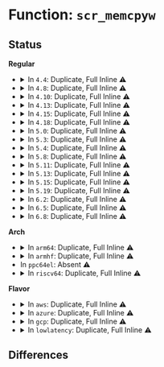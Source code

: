# Function: <code>scr_memcpyw</code>

## Status
<b>Regular</b>
<ul>
<li>
<details>
<summary>In <code>4.4</code>: Duplicate, Full Inline ⚠️</summary>

**Collision:** Static Duplication

**Inline:** Full

**Transformation:** False

**Instances:**

```
In drivers/video/console/vgacon.c (ffffffff8145dc9a)
Location: include/linux/vt_buffer.h:36
Inline: True
Inline callers:
  - drivers/video/console/vgacon.c:vgacon_switch
```
```
In drivers/video/console/fbcon.c (ffffffff81461102)
Location: include/linux/vt_buffer.h:36
Inline: True
Inline callers:
  - drivers/video/console/fbcon.c:fbcon_prepare_logo
  - drivers/video/console/fbcon.c:fbcon_prepare_logo
  - drivers/video/console/fbcon.c:fbcon_prepare_logo
  - drivers/video/console/fbcon.c:fbcon_scrolldelta
  - drivers/video/console/fbcon.c:fbcon_scroll
```
```
In drivers/tty/vt/vt.c (ffffffff814f76a1)
Location: include/linux/vt_buffer.h:36
Inline: True
Inline callers:
  - drivers/tty/vt/vt.c:insert_char
  - drivers/tty/vt/vt.c:scrup
  - drivers/tty/vt/vt.c:vc_do_resize
  - drivers/tty/vt/vt.c:do_con_trol
```
</details>
</li>
<li>
<details>
<summary>In <code>4.8</code>: Duplicate, Full Inline ⚠️</summary>

**Collision:** Static Duplication

**Inline:** Full

**Transformation:** False

**Instances:**

```
In drivers/video/console/vgacon.c (ffffffff814abedb)
Location: include/linux/vt_buffer.h:36
Inline: True
Inline callers:
  - drivers/video/console/vgacon.c:vgacon_switch
```
```
In drivers/video/console/fbcon.c (ffffffff814b022e)
Location: include/linux/vt_buffer.h:36
Inline: True
Inline callers:
  - drivers/video/console/fbcon.c:fbcon_scrolldelta
  - drivers/video/console/fbcon.c:fbcon_scroll
  - drivers/video/console/fbcon.c:fbcon_prepare_logo
  - drivers/video/console/fbcon.c:fbcon_prepare_logo
  - drivers/video/console/fbcon.c:fbcon_prepare_logo
```
```
In drivers/tty/vt/vt.c (ffffffff8154ccd9)
Location: include/linux/vt_buffer.h:36
Inline: True
Inline callers:
  - drivers/tty/vt/vt.c:do_con_trol
  - drivers/tty/vt/vt.c:vc_do_resize
  - drivers/tty/vt/vt.c:insert_char
  - drivers/tty/vt/vt.c:scrup
```
</details>
</li>
<li>
<details>
<summary>In <code>4.10</code>: Duplicate, Full Inline ⚠️</summary>

**Collision:** Static Duplication

**Inline:** Full

**Transformation:** False

**Instances:**

```
In drivers/video/console/vgacon.c (ffffffff814cdfda)
Location: include/linux/vt_buffer.h:36
Inline: True
Inline callers:
  - drivers/video/console/vgacon.c:vgacon_switch
```
```
In drivers/video/console/fbcon.c (ffffffff814d233e)
Location: include/linux/vt_buffer.h:36
Inline: True
Inline callers:
  - drivers/video/console/fbcon.c:fbcon_scrolldelta
  - drivers/video/console/fbcon.c:fbcon_scroll
  - drivers/video/console/fbcon.c:fbcon_prepare_logo
  - drivers/video/console/fbcon.c:fbcon_prepare_logo
  - drivers/video/console/fbcon.c:fbcon_prepare_logo
```
```
In drivers/tty/vt/vt.c (ffffffff8157953d)
Location: include/linux/vt_buffer.h:36
Inline: True
Inline callers:
  - drivers/tty/vt/vt.c:do_con_trol
  - drivers/tty/vt/vt.c:vc_do_resize
  - drivers/tty/vt/vt.c:insert_char
  - drivers/tty/vt/vt.c:con_scroll
```
</details>
</li>
<li>
<details>
<summary>In <code>4.13</code>: Duplicate, Full Inline ⚠️</summary>

**Collision:** Static Duplication

**Inline:** Full

**Transformation:** False

**Instances:**

```
In drivers/video/console/vgacon.c (ffffffff814d9ec9)
Location: include/linux/vt_buffer.h:36
Inline: True
Inline callers:
  - drivers/video/console/vgacon.c:vgacon_switch
```
```
In drivers/video/console/fbcon.c (ffffffff814dfa30)
Location: include/linux/vt_buffer.h:36
Inline: True
Inline callers:
  - drivers/video/console/fbcon.c:fbcon_scrolldelta
  - drivers/video/console/fbcon.c:fbcon_scroll
  - drivers/video/console/fbcon.c:fbcon_prepare_logo
  - drivers/video/console/fbcon.c:fbcon_prepare_logo
  - drivers/video/console/fbcon.c:fbcon_prepare_logo
```
```
In drivers/tty/vt/vt.c (ffffffff8158d3b6)
Location: include/linux/vt_buffer.h:36
Inline: True
Inline callers:
  - drivers/tty/vt/vt.c:do_con_trol
  - drivers/tty/vt/vt.c:vc_do_resize
  - drivers/tty/vt/vt.c:insert_char
  - drivers/tty/vt/vt.c:con_scroll
```
</details>
</li>
<li>
<details>
<summary>In <code>4.15</code>: Duplicate, Full Inline ⚠️</summary>

**Collision:** Static Duplication

**Inline:** Full

**Transformation:** False

**Instances:**

```
In drivers/video/console/vgacon.c (ffffffff8151a6aa)
Location: include/linux/vt_buffer.h:42
Inline: True
Inline callers:
  - drivers/video/console/vgacon.c:vgacon_switch
```
```
In drivers/video/fbdev/core/fbcon.c (ffffffff81527d9e)
Location: include/linux/vt_buffer.h:42
Inline: True
Inline callers:
  - drivers/video/fbdev/core/fbcon.c:fbcon_scrolldelta
  - drivers/video/fbdev/core/fbcon.c:fbcon_scroll
  - drivers/video/fbdev/core/fbcon.c:fbcon_prepare_logo
  - drivers/video/fbdev/core/fbcon.c:fbcon_prepare_logo
  - drivers/video/fbdev/core/fbcon.c:fbcon_prepare_logo
```
```
In drivers/tty/vt/vt.c (ffffffff815f1e8d)
Location: include/linux/vt_buffer.h:42
Inline: True
Inline callers:
  - drivers/tty/vt/vt.c:do_con_trol
  - drivers/tty/vt/vt.c:vc_do_resize
```
</details>
</li>
<li>
<details>
<summary>In <code>4.18</code>: Duplicate, Full Inline ⚠️</summary>

**Collision:** Static Duplication

**Inline:** Full

**Transformation:** False

**Instances:**

```
In drivers/video/console/vgacon.c (ffffffff8154fe64)
Location: include/linux/vt_buffer.h:42
Inline: True
Inline callers:
  - drivers/video/console/vgacon.c:vgacon_switch
```
```
In drivers/video/fbdev/core/fbcon.c (ffffffff8155e749)
Location: include/linux/vt_buffer.h:42
Inline: True
Inline callers:
  - drivers/video/fbdev/core/fbcon.c:fbcon_scrolldelta
  - drivers/video/fbdev/core/fbcon.c:fbcon_scroll
  - drivers/video/fbdev/core/fbcon.c:fbcon_prepare_logo
  - drivers/video/fbdev/core/fbcon.c:fbcon_prepare_logo
  - drivers/video/fbdev/core/fbcon.c:fbcon_prepare_logo
```
```
In drivers/tty/vt/vt.c (ffffffff8162aae9)
Location: include/linux/vt_buffer.h:42
Inline: True
Inline callers:
  - drivers/tty/vt/vt.c:do_con_trol
  - drivers/tty/vt/vt.c:vc_do_resize
```
</details>
</li>
<li>
<details>
<summary>In <code>5.0</code>: Duplicate, Full Inline ⚠️</summary>

**Collision:** Static Duplication

**Inline:** Full

**Transformation:** False

**Instances:**

```
In drivers/video/console/vgacon.c (ffffffff81567bb4)
Location: include/linux/vt_buffer.h:42
Inline: True
Inline callers:
  - drivers/video/console/vgacon.c:vgacon_switch
```
```
In drivers/video/fbdev/core/fbcon.c (ffffffff8157521f)
Location: include/linux/vt_buffer.h:42
Inline: True
Inline callers:
  - drivers/video/fbdev/core/fbcon.c:fbcon_scrolldelta
  - drivers/video/fbdev/core/fbcon.c:fbcon_scroll
  - drivers/video/fbdev/core/fbcon.c:fbcon_prepare_logo
  - drivers/video/fbdev/core/fbcon.c:fbcon_prepare_logo
  - drivers/video/fbdev/core/fbcon.c:fbcon_prepare_logo
```
```
In drivers/tty/vt/vt.c (ffffffff816490b1)
Location: include/linux/vt_buffer.h:42
Inline: True
Inline callers:
  - drivers/tty/vt/vt.c:do_con_trol
  - drivers/tty/vt/vt.c:vc_do_resize
```
</details>
</li>
<li>
<details>
<summary>In <code>5.3</code>: Duplicate, Full Inline ⚠️</summary>

**Collision:** Static Duplication

**Inline:** Full

**Transformation:** False

**Instances:**

```
In drivers/video/console/vgacon.c (ffffffff81598434)
Location: include/linux/vt_buffer.h:42
Inline: True
Inline callers:
  - drivers/video/console/vgacon.c:vgacon_switch
```
```
In drivers/video/fbdev/core/fbcon.c (ffffffff815a56b1)
Location: include/linux/vt_buffer.h:42
Inline: True
Inline callers:
  - drivers/video/fbdev/core/fbcon.c:fbcon_scrolldelta
  - drivers/video/fbdev/core/fbcon.c:fbcon_scroll
  - drivers/video/fbdev/core/fbcon.c:fbcon_prepare_logo
  - drivers/video/fbdev/core/fbcon.c:fbcon_prepare_logo
  - drivers/video/fbdev/core/fbcon.c:fbcon_prepare_logo
```
```
In drivers/tty/vt/vt.c (ffffffff8167df31)
Location: include/linux/vt_buffer.h:42
Inline: True
Inline callers:
  - drivers/tty/vt/vt.c:do_con_trol
  - drivers/tty/vt/vt.c:vc_do_resize
```
</details>
</li>
<li>
<details>
<summary>In <code>5.4</code>: Duplicate, Full Inline ⚠️</summary>

**Collision:** Static Duplication

**Inline:** Full

**Transformation:** False

**Instances:**

```
In drivers/video/console/vgacon.c (ffffffff815b97d4)
Location: include/linux/vt_buffer.h:42
Inline: True
Inline callers:
  - drivers/video/console/vgacon.c:vgacon_switch
```
```
In drivers/video/fbdev/core/fbcon.c (ffffffff815c6581)
Location: include/linux/vt_buffer.h:42
Inline: True
Inline callers:
  - drivers/video/fbdev/core/fbcon.c:fbcon_scrolldelta
  - drivers/video/fbdev/core/fbcon.c:fbcon_scroll
  - drivers/video/fbdev/core/fbcon.c:fbcon_prepare_logo
  - drivers/video/fbdev/core/fbcon.c:fbcon_prepare_logo
  - drivers/video/fbdev/core/fbcon.c:fbcon_prepare_logo
```
```
In drivers/tty/vt/vt.c (ffffffff816a072e)
Location: include/linux/vt_buffer.h:42
Inline: True
Inline callers:
  - drivers/tty/vt/vt.c:do_con_trol
  - drivers/tty/vt/vt.c:vc_do_resize
```
</details>
</li>
<li>
<details>
<summary>In <code>5.8</code>: Duplicate, Full Inline ⚠️</summary>

**Collision:** Static Duplication

**Inline:** Full

**Transformation:** False

**Instances:**

```
In drivers/video/console/vgacon.c (ffffffff81663743)
Location: include/linux/vt_buffer.h:42
Inline: True
Inline callers:
  - drivers/video/console/vgacon.c:vgacon_switch
```
```
In drivers/video/fbdev/core/fbcon.c (ffffffff81671138)
Location: include/linux/vt_buffer.h:42
Inline: True
Inline callers:
  - drivers/video/fbdev/core/fbcon.c:fbcon_prepare_logo
  - drivers/video/fbdev/core/fbcon.c:fbcon_prepare_logo
  - drivers/video/fbdev/core/fbcon.c:fbcon_prepare_logo
```
```
In drivers/tty/vt/vt.c (ffffffff8174e275)
Location: include/linux/vt_buffer.h:42
Inline: True
Inline callers:
  - drivers/tty/vt/vt.c:csi_P
  - drivers/tty/vt/vt.c:vc_do_resize
```
</details>
</li>
<li>
<details>
<summary>In <code>5.11</code>: Duplicate, Full Inline ⚠️</summary>

**Collision:** Static Duplication

**Inline:** Full

**Transformation:** False

**Instances:**

```
In drivers/video/console/vgacon.c (ffffffff816843d3)
Location: include/linux/vt_buffer.h:42
Inline: True
Inline callers:
  - drivers/video/console/vgacon.c:vgacon_switch
```
```
In drivers/video/fbdev/core/fbcon.c (ffffffff81691582)
Location: include/linux/vt_buffer.h:42
Inline: True
Inline callers:
  - drivers/video/fbdev/core/fbcon.c:fbcon_prepare_logo
  - drivers/video/fbdev/core/fbcon.c:fbcon_prepare_logo
  - drivers/video/fbdev/core/fbcon.c:fbcon_prepare_logo
```
```
In drivers/tty/vt/vt.c (ffffffff81769845)
Location: include/linux/vt_buffer.h:42
Inline: True
Inline callers:
  - drivers/tty/vt/vt.c:csi_P
  - drivers/tty/vt/vt.c:vc_do_resize
```
</details>
</li>
<li>
<details>
<summary>In <code>5.13</code>: Duplicate, Full Inline ⚠️</summary>

**Collision:** Static Duplication

**Inline:** Full

**Transformation:** False

**Instances:**

```
In drivers/video/console/vgacon.c (ffffffff81666ba3)
Location: include/linux/vt_buffer.h:42
Inline: True
Inline callers:
  - drivers/video/console/vgacon.c:vgacon_switch
```
```
In drivers/video/fbdev/core/fbcon.c (ffffffff816741fc)
Location: include/linux/vt_buffer.h:42
Inline: True
Inline callers:
  - drivers/video/fbdev/core/fbcon.c:fbcon_prepare_logo
  - drivers/video/fbdev/core/fbcon.c:fbcon_prepare_logo
  - drivers/video/fbdev/core/fbcon.c:fbcon_prepare_logo
```
```
In drivers/tty/vt/vt.c (ffffffff8174e9ee)
Location: include/linux/vt_buffer.h:42
Inline: True
Inline callers:
  - drivers/tty/vt/vt.c:vc_do_resize
```
</details>
</li>
<li>
<details>
<summary>In <code>5.15</code>: Duplicate, Full Inline ⚠️</summary>

**Collision:** Static Duplication

**Inline:** Full

**Transformation:** False

**Instances:**

```
In drivers/video/console/vgacon.c (ffffffff816d9cc5)
Location: include/linux/vt_buffer.h:42
Inline: True
Inline callers:
  - drivers/video/console/vgacon.c:vgacon_switch
```
```
In drivers/video/fbdev/core/fbcon.c (ffffffff816e82ec)
Location: include/linux/vt_buffer.h:42
Inline: True
Inline callers:
  - drivers/video/fbdev/core/fbcon.c:fbcon_prepare_logo
  - drivers/video/fbdev/core/fbcon.c:fbcon_prepare_logo
  - drivers/video/fbdev/core/fbcon.c:fbcon_prepare_logo
```
```
In drivers/tty/vt/vt.c (ffffffff817d082d)
Location: include/linux/vt_buffer.h:42
Inline: True
Inline callers:
  - drivers/tty/vt/vt.c:vc_do_resize
```
</details>
</li>
<li>
<details>
<summary>In <code>5.19</code>: Duplicate, Full Inline ⚠️</summary>

**Collision:** Static Duplication

**Inline:** Full

**Transformation:** False

**Instances:**

```
In drivers/video/console/vgacon.c (ffffffff818032b2)
Location: include/linux/vt_buffer.h:42
Inline: True
Inline callers:
  - drivers/video/console/vgacon.c:vgacon_scroll
  - drivers/video/console/vgacon.c:vgacon_switch
```
```
In drivers/video/fbdev/core/fbcon.c (ffffffff818115c1)
Location: include/linux/vt_buffer.h:42
Inline: True
Inline callers:
  - drivers/video/fbdev/core/fbcon.c:fbcon_prepare_logo
  - drivers/video/fbdev/core/fbcon.c:fbcon_prepare_logo
  - drivers/video/fbdev/core/fbcon.c:fbcon_prepare_logo
```
```
In drivers/tty/vt/vt.c (ffffffff8190e711)
Location: include/linux/vt_buffer.h:42
Inline: True
Inline callers:
  - drivers/tty/vt/vt.c:vc_do_resize
```
</details>
</li>
<li>
<details>
<summary>In <code>6.2</code>: Duplicate, Full Inline ⚠️</summary>

**Collision:** Static Duplication

**Inline:** Full

**Transformation:** False

**Instances:**

```
In drivers/video/console/vgacon.c (ffffffff81931a32)
Location: include/linux/vt_buffer.h:42
Inline: True
Inline callers:
  - drivers/video/console/vgacon.c:vgacon_scroll
  - drivers/video/console/vgacon.c:vgacon_switch
```
```
In drivers/video/fbdev/core/fbcon.c (ffffffff819404db)
Location: include/linux/vt_buffer.h:42
Inline: True
Inline callers:
  - drivers/video/fbdev/core/fbcon.c:fbcon_prepare_logo
  - drivers/video/fbdev/core/fbcon.c:fbcon_prepare_logo
  - drivers/video/fbdev/core/fbcon.c:fbcon_prepare_logo
```
```
In drivers/tty/vt/vt.c (ffffffff81a6960d)
Location: include/linux/vt_buffer.h:42
Inline: True
Inline callers:
  - drivers/tty/vt/vt.c:vc_do_resize
```
</details>
</li>
<li>
<details>
<summary>In <code>6.5</code>: Duplicate, Full Inline ⚠️</summary>

**Collision:** Static Duplication

**Inline:** Full

**Transformation:** False

**Instances:**

```
In drivers/video/console/vgacon.c (ffffffff81975ea2)
Location: include/linux/vt_buffer.h:42
Inline: True
Inline callers:
  - drivers/video/console/vgacon.c:vgacon_scroll
  - drivers/video/console/vgacon.c:vgacon_switch
```
```
In drivers/video/fbdev/core/fbcon.c (ffffffff819849d4)
Location: include/linux/vt_buffer.h:42
Inline: True
Inline callers:
  - drivers/video/fbdev/core/fbcon.c:fbcon_prepare_logo
  - drivers/video/fbdev/core/fbcon.c:fbcon_prepare_logo
  - drivers/video/fbdev/core/fbcon.c:fbcon_prepare_logo
```
```
In drivers/tty/vt/vt.c (ffffffff81ab3cea)
Location: include/linux/vt_buffer.h:42
Inline: True
Inline callers:
  - drivers/tty/vt/vt.c:vc_do_resize
```
</details>
</li>
<li>
<details>
<summary>In <code>6.8</code>: Duplicate, Full Inline ⚠️</summary>

**Collision:** Static Duplication

**Inline:** Full

**Transformation:** False

**Instances:**

```
In drivers/video/console/vgacon.c (ffffffff819bff12)
Location: include/linux/vt_buffer.h:42
Inline: True
Inline callers:
  - drivers/video/console/vgacon.c:vgacon_scroll
  - drivers/video/console/vgacon.c:vgacon_switch
```
```
In drivers/video/fbdev/core/fbcon.c (ffffffff819ce8f7)
Location: include/linux/vt_buffer.h:42
Inline: True
Inline callers:
  - drivers/video/fbdev/core/fbcon.c:fbcon_prepare_logo
  - drivers/video/fbdev/core/fbcon.c:fbcon_prepare_logo
  - drivers/video/fbdev/core/fbcon.c:fbcon_prepare_logo
```
```
In drivers/tty/vt/vt.c (ffffffff81b069ca)
Location: include/linux/vt_buffer.h:42
Inline: True
Inline callers:
  - drivers/tty/vt/vt.c:vc_do_resize
```
</details>
</li>
</ul>
<b>Arch</b>
<ul>
<li>
<details>
<summary>In <code>arm64</code>: Duplicate, Full Inline ⚠️</summary>

**Collision:** Static Duplication

**Inline:** Full

**Transformation:** False

**Instances:**

```
In drivers/video/fbdev/core/fbcon.c (ffff80001074fc78)
Location: include/linux/vt_buffer.h:42
Inline: True
Inline callers:
  - drivers/video/fbdev/core/fbcon.c:fbcon_scrolldelta
  - drivers/video/fbdev/core/fbcon.c:fbcon_scroll
  - drivers/video/fbdev/core/fbcon.c:fbcon_prepare_logo
  - drivers/video/fbdev/core/fbcon.c:fbcon_prepare_logo
  - drivers/video/fbdev/core/fbcon.c:fbcon_prepare_logo
```
```
In drivers/tty/vt/vt.c (ffff800010877960)
Location: include/linux/vt_buffer.h:42
Inline: True
Inline callers:
  - drivers/tty/vt/vt.c:do_con_trol
  - drivers/tty/vt/vt.c:vc_do_resize
```
</details>
</li>
<li>
<details>
<summary>In <code>armhf</code>: Duplicate, Full Inline ⚠️</summary>

**Collision:** Static Duplication

**Inline:** Full

**Transformation:** False

**Instances:**

```
In drivers/video/fbdev/core/fbcon.c (c08d22d4)
Location: include/linux/vt_buffer.h:42
Inline: True
Inline callers:
  - drivers/video/fbdev/core/fbcon.c:fbcon_scrolldelta
  - drivers/video/fbdev/core/fbcon.c:fbcon_scroll
  - drivers/video/fbdev/core/fbcon.c:fbcon_prepare_logo
  - drivers/video/fbdev/core/fbcon.c:fbcon_prepare_logo
  - drivers/video/fbdev/core/fbcon.c:fbcon_prepare_logo
```
```
In drivers/tty/vt/vt.c (c097a2f0)
Location: include/linux/vt_buffer.h:42
Inline: True
Inline callers:
  - drivers/tty/vt/vt.c:do_con_trol
  - drivers/tty/vt/vt.c:vc_do_resize
```
</details>
</li>
<li>
In <code>ppc64el</code>: Absent ⚠️
</li>
<li>
<details>
<summary>In <code>riscv64</code>: Duplicate, Full Inline ⚠️</summary>

**Collision:** Static Duplication

**Inline:** Full

**Transformation:** False

**Instances:**

```
In drivers/video/console/vgacon.c (ffffffe0004f0e1c)
Location: include/linux/vt_buffer.h:42
Inline: True
Inline callers:
  - drivers/video/console/vgacon.c:vgacon_switch
```
```
In drivers/video/fbdev/core/fbcon.c (ffffffe0004fc170)
Location: include/linux/vt_buffer.h:42
Inline: True
Inline callers:
  - drivers/video/fbdev/core/fbcon.c:fbcon_scrolldelta
  - drivers/video/fbdev/core/fbcon.c:fbcon_scroll
  - drivers/video/fbdev/core/fbcon.c:fbcon_prepare_logo
  - drivers/video/fbdev/core/fbcon.c:fbcon_prepare_logo
  - drivers/video/fbdev/core/fbcon.c:fbcon_prepare_logo
```
```
In drivers/tty/vt/vt.c (ffffffe000548442)
Location: include/linux/vt_buffer.h:42
Inline: True
Inline callers:
  - drivers/tty/vt/vt.c:do_con_trol
  - drivers/tty/vt/vt.c:vc_do_resize
```
</details>
</li>
</ul>
<b>Flavor</b>
<ul>
<li>
<details>
<summary>In <code>aws</code>: Duplicate, Full Inline ⚠️</summary>

**Collision:** Static Duplication

**Inline:** Full

**Transformation:** False

**Instances:**

```
In drivers/video/console/vgacon.c (ffffffff815ad924)
Location: include/linux/vt_buffer.h:42
Inline: True
Inline callers:
  - drivers/video/console/vgacon.c:vgacon_switch
```
```
In drivers/video/fbdev/core/fbcon.c (ffffffff815ba681)
Location: include/linux/vt_buffer.h:42
Inline: True
Inline callers:
  - drivers/video/fbdev/core/fbcon.c:fbcon_scrolldelta
  - drivers/video/fbdev/core/fbcon.c:fbcon_scroll
  - drivers/video/fbdev/core/fbcon.c:fbcon_prepare_logo
  - drivers/video/fbdev/core/fbcon.c:fbcon_prepare_logo
  - drivers/video/fbdev/core/fbcon.c:fbcon_prepare_logo
```
```
In drivers/tty/vt/vt.c (ffffffff8166618e)
Location: include/linux/vt_buffer.h:42
Inline: True
Inline callers:
  - drivers/tty/vt/vt.c:do_con_trol
  - drivers/tty/vt/vt.c:vc_do_resize
```
</details>
</li>
<li>
<details>
<summary>In <code>azure</code>: Duplicate, Full Inline ⚠️</summary>

**Collision:** Static Duplication

**Inline:** Full

**Transformation:** False

**Instances:**

```
In drivers/video/console/vgacon.c (ffffffff8159cac4)
Location: include/linux/vt_buffer.h:42
Inline: True
Inline callers:
  - drivers/video/console/vgacon.c:vgacon_switch
```
```
In drivers/video/fbdev/core/fbcon.c (ffffffff815a9461)
Location: include/linux/vt_buffer.h:42
Inline: True
Inline callers:
  - drivers/video/fbdev/core/fbcon.c:fbcon_scrolldelta
  - drivers/video/fbdev/core/fbcon.c:fbcon_scroll
  - drivers/video/fbdev/core/fbcon.c:fbcon_prepare_logo
  - drivers/video/fbdev/core/fbcon.c:fbcon_prepare_logo
  - drivers/video/fbdev/core/fbcon.c:fbcon_prepare_logo
```
```
In drivers/tty/vt/vt.c (ffffffff8164650e)
Location: include/linux/vt_buffer.h:42
Inline: True
Inline callers:
  - drivers/tty/vt/vt.c:do_con_trol
  - drivers/tty/vt/vt.c:vc_do_resize
```
</details>
</li>
<li>
<details>
<summary>In <code>gcp</code>: Duplicate, Full Inline ⚠️</summary>

**Collision:** Static Duplication

**Inline:** Full

**Transformation:** False

**Instances:**

```
In drivers/video/console/vgacon.c (ffffffff815adeb4)
Location: include/linux/vt_buffer.h:42
Inline: True
Inline callers:
  - drivers/video/console/vgacon.c:vgacon_switch
```
```
In drivers/video/fbdev/core/fbcon.c (ffffffff815bac11)
Location: include/linux/vt_buffer.h:42
Inline: True
Inline callers:
  - drivers/video/fbdev/core/fbcon.c:fbcon_scrolldelta
  - drivers/video/fbdev/core/fbcon.c:fbcon_scroll
  - drivers/video/fbdev/core/fbcon.c:fbcon_prepare_logo
  - drivers/video/fbdev/core/fbcon.c:fbcon_prepare_logo
  - drivers/video/fbdev/core/fbcon.c:fbcon_prepare_logo
```
```
In drivers/tty/vt/vt.c (ffffffff8169456e)
Location: include/linux/vt_buffer.h:42
Inline: True
Inline callers:
  - drivers/tty/vt/vt.c:do_con_trol
  - drivers/tty/vt/vt.c:vc_do_resize
```
</details>
</li>
<li>
<details>
<summary>In <code>lowlatency</code>: Duplicate, Full Inline ⚠️</summary>

**Collision:** Static Duplication

**Inline:** Full

**Transformation:** False

**Instances:**

```
In drivers/video/console/vgacon.c (ffffffff815c7bd4)
Location: include/linux/vt_buffer.h:42
Inline: True
Inline callers:
  - drivers/video/console/vgacon.c:vgacon_switch
```
```
In drivers/video/fbdev/core/fbcon.c (ffffffff815d46c1)
Location: include/linux/vt_buffer.h:42
Inline: True
Inline callers:
  - drivers/video/fbdev/core/fbcon.c:fbcon_scrolldelta
  - drivers/video/fbdev/core/fbcon.c:fbcon_scroll
  - drivers/video/fbdev/core/fbcon.c:fbcon_prepare_logo
  - drivers/video/fbdev/core/fbcon.c:fbcon_prepare_logo
  - drivers/video/fbdev/core/fbcon.c:fbcon_prepare_logo
```
```
In drivers/tty/vt/vt.c (ffffffff816aeb4e)
Location: include/linux/vt_buffer.h:42
Inline: True
Inline callers:
  - drivers/tty/vt/vt.c:do_con_trol
  - drivers/tty/vt/vt.c:vc_do_resize
```
</details>
</li>
</ul>

## Differences
